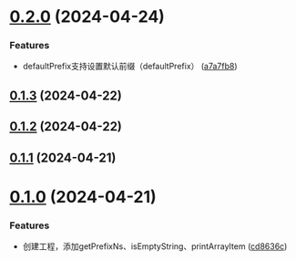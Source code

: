 # [0.2.0](https://github.com/liuxian496/cyndi/compare/v0.1.3...v0.2.0) (2024-04-24)


### Features

* defaultPrefix支持设置默认前缀（defaultPrefix） ([a7a7fb8](https://github.com/liuxian496/cyndi/commit/a7a7fb8be589c50290e2b66118027793665c896c))



## [0.1.3](https://github.com/liuxian496/cyndi/compare/v0.1.2...v0.1.3) (2024-04-22)



## [0.1.2](https://github.com/liuxian496/cyndi/compare/v0.1.1...v0.1.2) (2024-04-22)



## [0.1.1](https://github.com/liuxian496/cyndi/compare/v0.1.0...v0.1.1) (2024-04-21)



# [0.1.0](https://github.com/liuxian496/cyndi/compare/cd8636cb30848089f4d32c0b4a216adf66fce5b0...v0.1.0) (2024-04-21)


### Features

* 创建工程，添加getPrefixNs、isEmptyString、printArrayItem ([cd8636c](https://github.com/liuxian496/cyndi/commit/cd8636cb30848089f4d32c0b4a216adf66fce5b0))



